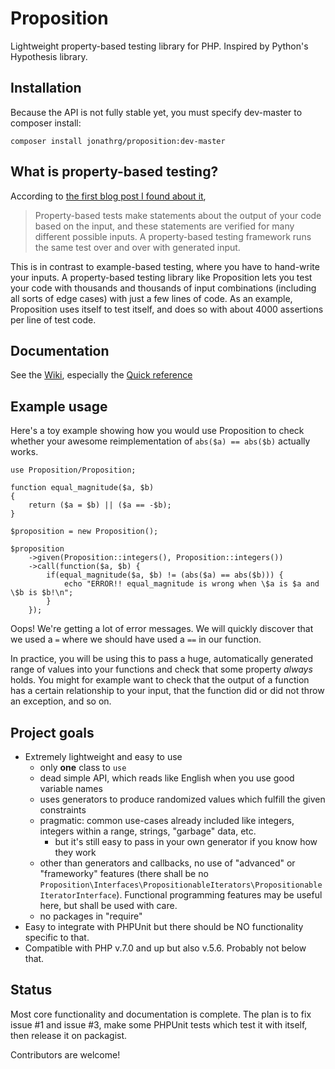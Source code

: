# Proposition
Lightweight property-based testing library for PHP. Inspired by Python's Hypothesis library.

## Installation

Because the API is not fully stable yet, you must specify dev-master to composer install:

    composer install jonathrg/proposition:dev-master

## What is property-based testing?

According to [the first blog post I found about it](http://blog.jessitron.com/2013/04/property-based-testing-what-is-it.html),

> Property-based tests make statements about the output of your code based on the input, and these statements are
verified for many different possible inputs. A property-based testing framework runs the same test over and over
with generated input.

This is in contrast to example-based testing, where you have to hand-write your inputs. A property-based testing library
like Proposition lets you test your code with thousands and thousands of input combinations (including all sorts of edge
 cases) with just a few lines of code. As an example, Proposition uses itself to test itself, and does so with about
 4000 assertions per line of test code.

## Documentation

See the [Wiki](https://github.com/jonathangjertsen/Proposition/wiki), especially the [Quick reference](https://github.com/jonathangjertsen/Proposition/wiki/Quick-Reference)

## Example usage

Here's a toy example showing how you would use Proposition to check whether your awesome reimplementation of `abs($a) == abs($b)` actually works.

    use Proposition/Proposition;

    function equal_magnitude($a, $b)
    {
        return ($a = $b) || ($a == -$b);
    }

    $proposition = new Proposition();

    $proposition
        ->given(Proposition::integers(), Proposition::integers())
        ->call(function($a, $b) {
            if(equal_magnitude($a, $b) != (abs($a) == abs($b))) {
                echo "ERROR!! equal_magnitude is wrong when \$a is $a and \$b is $b!\n"; 
            }
        });

Oops! We're getting a lot of error messages. We will quickly discover that we used a `=` where we should have used a `==` in our function.

In practice, you will be using this to pass a huge, automatically generated range of values into your functions and check that some property *always* holds. You might for example want to check that the output of a function has a certain relationship to your input, that the function did or did not throw an exception, and so on.

## Project goals

* Extremely lightweight and easy to use
  * only **one** class to `use`
  * dead simple API, which reads like English when you use good variable names
  * uses generators to produce randomized values which fulfill the given constraints
  * pragmatic: common use-cases already included like integers, integers within a range, strings, "garbage" data, etc.
    * but it's still easy to pass in your own generator if you know how they work
  * other than generators and callbacks, no use of "advanced" or "frameworky" features (there shall be no `Proposition\Interfaces\PropositionableIterators\PropositionableIteratorInterface`). Functional programming features may be useful here, but shall be used with care.
  * no packages in "require"
* Easy to integrate with PHPUnit but there should be NO functionality specific to that.
* Compatible with PHP v.7.0 and up but also v.5.6. Probably not below that.

## Status

Most core functionality and documentation is complete. The plan is to fix issue #1 and issue #3, make some PHPUnit tests which test it with itself, then release it on packagist.

Contributors are welcome!
